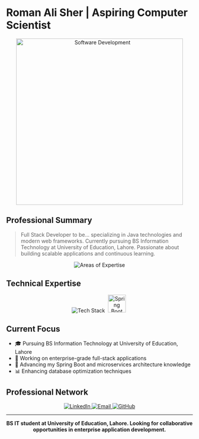 # Roman Ali Sher | Aspiring Computer Scientist 

<div align="center">
  <img src="https://raw.githubusercontent.com/gist/patevs/b007a0e98fb216438d4cbf559fac4166/raw/88f20c9d749d756be63f22b09f3c4ac570bc5101/programming.gif" width="450" alt="Software Development">
</div>

## Professional Summary

> Full Stack Developer to be... specializing in Java technologies and modern web frameworks. Currently pursuing BS Information Technology at University of Education, Lahore. Passionate about building scalable applications and continuous learning.

<div align="center">
  <img src="https://readme-typing-svg.herokuapp.com?font=Montserrat&weight=600&size=18&pause=1000&color=4F94EF&center=true&vCenter=true&width=600&lines=Java+and+Spring+Boot+Development;Frontend+Development;Full+Stack+Web+Applications;Database+Design+and+Optimization;BS+IT+Student+at+UE+Lahore" alt="Areas of Expertise" />
</div>

## Technical Expertise

<div align="center">
  <img src="https://skillicons.dev/icons?i=java,spring,js,react,mysql,postgres,git,github,react,tailwind,html,css,c,docker&theme=light" alt="Tech Stack" />
  <img src="https://www.vectorlogo.zone/logos/springio/springio-icon.svg" alt="Spring Boot" width="48" height="48" style="margin: 0 4px"/>
</div>

## Current Focus

- 🎓 Pursuing BS Information Technology at University of Education, Lahore
- 🔭 Working on enterprise-grade full-stack applications
- 🌱 Advancing my Spring Boot and microservices architecture knowledge
- 📊 Enhancing database optimization techniques



## Professional Network

<div align="center">
  <a href="https://www.linkedin.com/in/roman-ali-a4a688343/" target="_blank">
    <img src="https://img.shields.io/badge/LinkedIn-0077B5?style=for-the-badge&logo=linkedin&logoColor=white" alt="LinkedIn" />
  </a>
  <a href="rumanali89011@gmail.com" target="_blank">
    <img src="https://img.shields.io/badge/Email-D14836?style=for-the-badge&logo=gmail&logoColor=white" alt="Email" />
  </a>
  <a href="https://github.com/RomanAliSher" target="_blank">
    <img src="https://img.shields.io/badge/GitHub-100000?style=for-the-badge&logo=github&logoColor=white" alt="GitHub" />
  </a>
</div>

<hr>

<div align="center">
  <p><strong>BS IT student at University of Education, Lahore. Looking for collaborative opportunities in enterprise application development.</strong></p>
</div>
